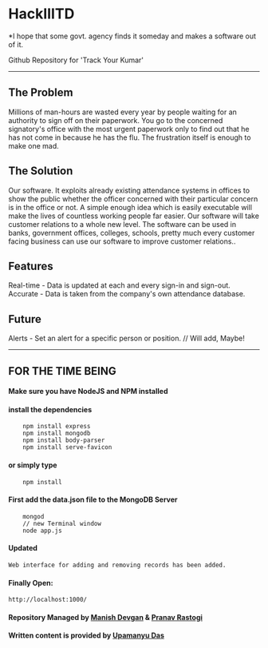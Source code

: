 # HackIIITD

*I hope that some govt. agency finds it someday and makes a software out of it.

Github Repository for 'Track Your Kumar'

-----------------------------------------------------------------------------------------------------------------------------------

## The Problem

Millions of man-hours are wasted every year by people waiting for an authority to sign off on their paperwork. You go to the concerned signatory's office with the most urgent paperwork only to find out that he has not come in because he has the flu. The frustration itself is enough to make one mad.

## The Solution

Our software. It exploits already existing attendance systems in offices to show the public whether the officer concerned with their particular concern is in the office or not. A simple enough idea which is easily executable will make the lives of countless working people far easier. Our software will take customer relations to a whole new level. The software can be used in banks, government offices, colleges, schools, pretty much every customer facing business can use our software to improve customer relations.. 

## Features

Real-time - Data is updated at each and every sign-in and sign-out.<br>
Accurate - Data is taken from the company's own attendance database.<br>

## Future

Alerts - Set an alert for a specific person or position. // Will add, Maybe!

----------------------------------------------------------------------------------------------------------------------------------

## FOR THE TIME BEING
#### Make sure you have NodeJS and NPM installed
#### install the dependencies
```Shell
    npm install express
    npm install mongodb
    npm install body-parser
    npm install serve-favicon
```
    
#### or simply type
```Shell
    npm install
```
#### First add the data.json file to the MongoDB Server
```Shell
    mongod
    // new Terminal window
    node app.js
```
    
#### Updated
    Web interface for adding and removing records has been added.

#### Finally Open:
    http://localhost:1000/

#### Repository Managed by [Manish Devgan](https://github.com/gabru-md) & [Pranav Rastogi](https://github.com/pranav-rastogi)
#### Written content is provided by [Upamanyu Das](https://www.facebook.com/profile.php?id=100013171476679)

